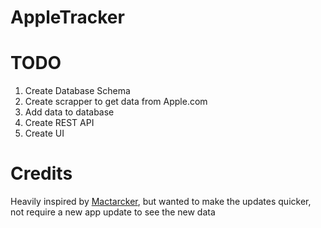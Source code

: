 # AppleTracker

# TODO
1. Create Database Schema
2. Create scrapper to get data from Apple.com
3. Add data to database
4. Create REST API
5. Create UI

# Credits
Heavily inspired by [Mactarcker](https://mactracker.ca/), but wanted to make the updates quicker, not require a new app update to see the new data
